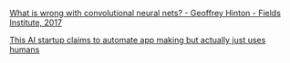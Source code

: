 [What is wrong with convolutional neural nets? - Geoffrey Hinton - Fields Institute, 2017](https://www.youtube.com/watch?v=Mqt8fs6ZbHk)

[This AI startup claims to automate app making but actually just uses humans](https://www.theverge.com/2019/8/14/20805676/engineer-ai-artificial-intelligence-startup-app-development-outsourcing-humans)
